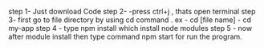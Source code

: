 step 1- Just download Code
step 2- -press ctrl+j , thats open terminal 
step 3-  first go to file directory by using cd command .  ex - cd [file name] - cd my-app
step 4 - type npm install which install node modules
step 5 - now after module install then type command npm start for run the program.
